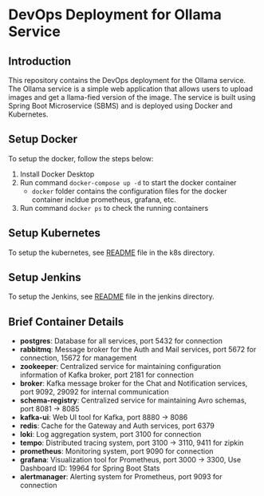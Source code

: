 # DevOps Deployment for Ollama Service

## Introduction
This repository contains the DevOps deployment for the Ollama service. The Ollama service is a simple web application that allows users to upload images and get a llama-fied version of the image. The service is built using Spring Boot Microservice (SBMS) and is deployed using Docker and Kubernetes.

## Setup Docker
To setup the docker, follow the steps below:
1. Install Docker Desktop
2. Run command `docker-compose up -d` to start the docker container
   - `docker` folder contains the configuration files for the docker container incldue prometheus, grafana, etc.
3. Run command `docker ps` to check the running containers

## Setup Kubernetes
To setup the kubernetes, see [README](k8s/README.md) file in the k8s directory.

## Setup Jenkins
To setup the Jenkins, see [README](jenkins/README.md) file in the jenkins directory.

## Brief Container Details
- **postgres**: Database for all services, port 5432 for connection
- **rabbitmq**: Message broker for the Auth and Mail services, port 5672 for connection, 15672 for management
- **zookeeper**: Centralized service for maintaining configuration information of Kafka broker, port 2181 for connection
- **broker**: Kafka message broker for the Chat and Notification services, port 9092, 29092 for internal communication
- **schema-registry**: Centralized service for maintaining Avro schemas, port 8081 -> 8085
- **kafka-ui**: Web UI tool for Kafka, port 8880 -> 8086
- **redis**: Cache for the Gateway and Auth services, port 6379
- **loki**: Log aggregation system, port 3100 for connection
- **tempo**: Distributed tracing system, port 3100 -> 3110, 9411 for zipkin
- **prometheus**: Monitoring system, port 9090 for connection
- **grafana**: Visualization tool for Prometheus, port 3000 -> 3300, Use Dashboard ID: 19964 for Spring Boot Stats
- **alertmanager**: Alerting system for Prometheus, port 9093 for connection
